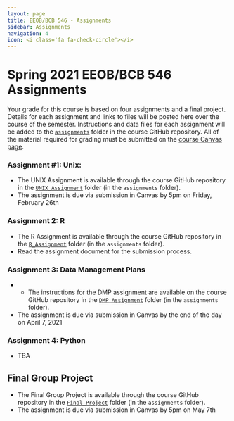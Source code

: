 ```yaml
---
layout: page
title: EEOB/BCB 546 - Assignments
sidebar: Assignments
navigation: 4
icon: <i class='fa fa-check-circle'></i>
---
```


# Spring 2021 EEOB/BCB 546 Assignments

Your grade for this course is based on four assignments and a final project. Details for each assignment and links to files will be posted here over the course of the semester.
Instructions and data files for each assignment will be added to the [`assignments`](https://github.com/EEOB-BioData/BCB546-Spring2021/tree/main/assignments) folder in the course
GitHub repository.
All of the material required for grading must be submitted on the [course Canvas page](https://canvas.iastate.edu/courses/79905).

### Assignment #1: Unix:
* The UNIX Assignment is available through the course GitHub repository in the [`UNIX_Assignment`](https://github.com/EEOB-BioData/BCB546-Spring2021/tree/main/assignments/UNIX_Assignment) folder (in the `assignments` folder).
* The assignment is due via submission in Canvas by 5pm on Friday, February 26th

### Assignment 2: R
* The R Assignment is available through the course GitHub repository in the [`R_Assignment`](https://github.com/EEOB-BioData/BCB546-Spring2021/tree/main/assignments/R_Assignment) folder (in the `assignments` folder).
* Read the assignment document for the submission process.

### Assignment 3: Data Management Plans

* * The instructions for the DMP assignment are available on the course GitHub repository in the [`DMP_Assignment`](https://github.com/EEOB-BioData/BCB546-Spring2021/tree/master/assignments/DMP_Assignment) folder (in the `assignments` folder).
* The assignment is due via submission in Canvas by the end of the day on April 7, 2021

### Assignment 4: Python

* TBA

## Final Group Project
* The Final Group Project is available through the course GitHub repository in the [`Final_Project`](https://github.com/EEOB-BioData/BCB546-Spring2021/tree/master/assignments/Final_Project) folder (in the `assignments` folder).
* The assignment is due via submission in Canvas by 5pm on May 7th
